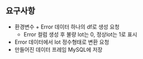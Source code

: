 ## 요구사항

- 환경변수 + Error 데이터 하나의 df로 생성 요청
    - Error 컬럼 생성 후 불량 lot는 0, 정상lot는 1로 표시
- Error 데이터에서 lot 정수형태로 변환 요청
- 만들어진 데이터 프레임 MySQL에 저장